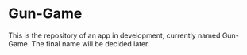 # Gun-Game

This is the repository of an app in development, currently named Gun-Game. The final name will be decided later.